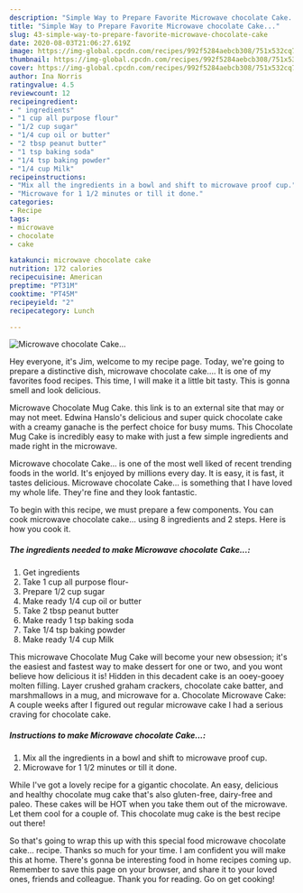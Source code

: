 ```yaml
---
description: "Simple Way to Prepare Favorite Microwave chocolate Cake..."
title: "Simple Way to Prepare Favorite Microwave chocolate Cake..."
slug: 43-simple-way-to-prepare-favorite-microwave-chocolate-cake
date: 2020-08-03T21:06:27.619Z
image: https://img-global.cpcdn.com/recipes/992f5284aebcb308/751x532cq70/microwave-chocolate-cake-recipe-main-photo.jpg
thumbnail: https://img-global.cpcdn.com/recipes/992f5284aebcb308/751x532cq70/microwave-chocolate-cake-recipe-main-photo.jpg
cover: https://img-global.cpcdn.com/recipes/992f5284aebcb308/751x532cq70/microwave-chocolate-cake-recipe-main-photo.jpg
author: Ina Norris
ratingvalue: 4.5
reviewcount: 12
recipeingredient:
- " ingredients"
- "1 cup all purpose flour"
- "1/2 cup sugar"
- "1/4 cup oil or butter"
- "2 tbsp peanut butter"
- "1 tsp baking soda"
- "1/4 tsp baking powder"
- "1/4 cup Milk"
recipeinstructions:
- "Mix all the ingredients in a bowl and shift to microwave proof cup."
- "Microwave for 1 1/2 minutes or till it done."
categories:
- Recipe
tags:
- microwave
- chocolate
- cake

katakunci: microwave chocolate cake 
nutrition: 172 calories
recipecuisine: American
preptime: "PT31M"
cooktime: "PT45M"
recipeyield: "2"
recipecategory: Lunch

---
```



![Microwave chocolate Cake...](https://img-global.cpcdn.com/recipes/992f5284aebcb308/751x532cq70/microwave-chocolate-cake-recipe-main-photo.jpg)

Hey everyone, it's Jim, welcome to my recipe page. Today, we're going to prepare a distinctive dish, microwave chocolate cake.... It is one of my favorites food recipes. This time, I will make it a little bit tasty. This is gonna smell and look delicious.

Microwave Chocolate Mug Cake. this link is to an external site that may or may not meet. Edwina Hanslo&#39;s delicious and super quick chocolate cake with a creamy ganache is the perfect choice for busy mums. This Chocolate Mug Cake is incredibly easy to make with just a few simple ingredients and made right in the microwave.

Microwave chocolate Cake... is one of the most well liked of recent trending foods in the world. It's enjoyed by millions every day. It is easy, it is fast, it tastes delicious. Microwave chocolate Cake... is something that I have loved my whole life. They're fine and they look fantastic.


To begin with this recipe, we must prepare a few components. You can cook microwave chocolate cake... using 8 ingredients and 2 steps. Here is how you cook it.

<!--inarticleads1-->

##### The ingredients needed to make Microwave chocolate Cake...:

1. Get  ingredients
1. Take 1 cup all purpose flour-
1. Prepare 1/2 cup sugar
1. Make ready 1/4 cup oil or butter
1. Take 2 tbsp peanut butter
1. Make ready 1 tsp baking soda
1. Take 1/4 tsp baking powder
1. Make ready 1/4 cup Milk


This microwave Chocolate Mug Cake will become your new obsession; it&#39;s the easiest and fastest way to make dessert for one or two, and you wont believe how delicious it is! Hidden in this decadent cake is an ooey-gooey molten filling. Layer crushed graham crackers, chocolate cake batter, and marshmallows in a mug, and microwave for a. Chocolate Microwave Cake: A couple weeks after I figured out regular microwave cake I had a serious craving for chocolate cake. 

<!--inarticleads2-->

##### Instructions to make Microwave chocolate Cake...:

1. Mix all the ingredients in a bowl and shift to microwave proof cup.
1. Microwave for 1 1/2 minutes or till it done.


While I&#39;ve got a lovely recipe for a gigantic chocolate. An easy, delicious and healthy chocolate mug cake that&#39;s also gluten-free, dairy-free and paleo. These cakes will be HOT when you take them out of the microwave. Let them cool for a couple of. This chocolate mug cake is the best recipe out there! 

So that's going to wrap this up with this special food microwave chocolate cake... recipe. Thanks so much for your time. I am confident you will make this at home. There's gonna be interesting food in home recipes coming up. Remember to save this page on your browser, and share it to your loved ones, friends and colleague. Thank you for reading. Go on get cooking!
